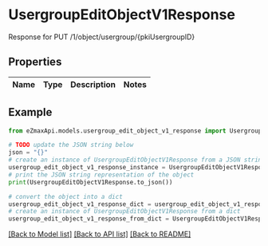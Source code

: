 # UsergroupEditObjectV1Response

Response for PUT /1/object/usergroup/{pkiUsergroupID}

## Properties

Name | Type | Description | Notes
------------ | ------------- | ------------- | -------------

## Example

```python
from eZmaxApi.models.usergroup_edit_object_v1_response import UsergroupEditObjectV1Response

# TODO update the JSON string below
json = "{}"
# create an instance of UsergroupEditObjectV1Response from a JSON string
usergroup_edit_object_v1_response_instance = UsergroupEditObjectV1Response.from_json(json)
# print the JSON string representation of the object
print(UsergroupEditObjectV1Response.to_json())

# convert the object into a dict
usergroup_edit_object_v1_response_dict = usergroup_edit_object_v1_response_instance.to_dict()
# create an instance of UsergroupEditObjectV1Response from a dict
usergroup_edit_object_v1_response_from_dict = UsergroupEditObjectV1Response.from_dict(usergroup_edit_object_v1_response_dict)
```
[[Back to Model list]](../README.md#documentation-for-models) [[Back to API list]](../README.md#documentation-for-api-endpoints) [[Back to README]](../README.md)


